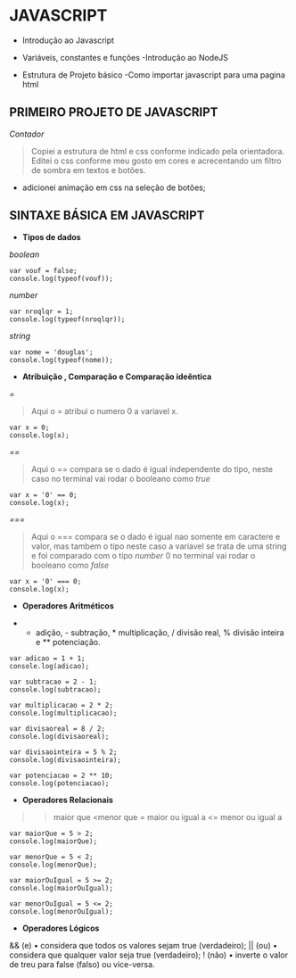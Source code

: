 # JAVASCRIPT

- Introdução ao Javascript
- Variáveis, constantes e funções
-Introdução ao NodeJS

- Estrutura de Projeto básico
-Como importar javascript para uma pagina html


## PRIMEIRO PROJETO DE JAVASCRIPT
_Contador_

> Copiei a estrutura de html e css conforme indicado pela orientadora. Editei o css conforme meu gosto em cores e acrecentando um filtro de sombra em textos e botões.
- adicionei animação em css na seleção de botões;

## SINTAXE BÁSICA EM JAVASCRIPT

- **Tipos de dados**

*boolean*
```
var vouf = false;
console.log(typeof(vouf));
```

*number*
```
var nroqlqr = 1;
console.log(typeof(nroqlqr));
```

*string*
```
var nome = 'douglas';
console.log(typeof(nome));
```

- **Atribuição , Comparação e Comparação ideêntica**

*=*
>Aqui o = atribui o numero 0 a variavel x.
```
var x = 0;
console.log(x);
```
*==*
>Aqui o == compara se o dado é igual independente do tipo, neste caso no terminal vai rodar o booleano como *true*
```
var x = '0' == 0;
console.log(x);
```
*===*
>Aqui o === compara se o dado é igual nao somente em caractere e valor, mas tambem o tipo neste caso a variavel se trata de uma string e foi comparado com o tipo *number* 0 no terminal vai rodar o booleano como *false*
```
var x = '0' === 0;
console.log(x);
```

- **Operadores Aritméticos**

* + adição, - subtração, * multiplicação, / divisão real, % divisão inteira e ** potenciação.

```
var adicao = 1 + 1;
console.log(adicao);

var subtracao = 2 - 1;
console.log(subtracao);

var multiplicacao = 2 * 2;
console.log(multiplicacao);

var divisaoreal = 8 / 2;
console.log(divisaoreal);

var divisaointeira = 5 % 2;
console.log(divisaointeira);

var potenciacao = 2 ** 10;
console.log(potenciacao);
```

- **Operadores Relacionais**

> >maior que
<menor que
>= maior ou igual a
<= menor ou igual a

```
var maiorQue = 5 > 2;
console.log(maiorQue);

var menorQue = 5 < 2;
console.log(menorQue);

var maiorOuIgual = 5 >= 2;
console.log(maiorOuIgual);

var menorOuIgual = 5 <= 2;
console.log(menorOuIgual);
```


- **Operadores Lógicos**

&& (e) • considera que todos os valores sejam true (verdadeiro);
|| (ou) • considera que qualquer valor seja true (verdadeiro);
! (não) • inverte o valor de treu para false (falso) ou vice-versa.

